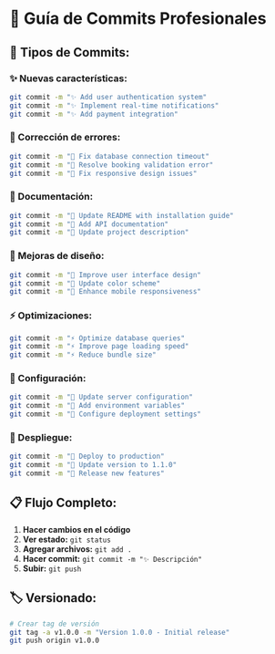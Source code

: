 # 📝 Guía de Commits Profesionales

## 🎯 Tipos de Commits:

### ✨ Nuevas características:
```bash
git commit -m "✨ Add user authentication system"
git commit -m "✨ Implement real-time notifications"
git commit -m "✨ Add payment integration"
```

### 🐛 Corrección de errores:
```bash
git commit -m "🐛 Fix database connection timeout"
git commit -m "🐛 Resolve booking validation error"
git commit -m "🐛 Fix responsive design issues"
```

### 📝 Documentación:
```bash
git commit -m "📝 Update README with installation guide"
git commit -m "📝 Add API documentation"
git commit -m "📝 Update project description"
```

### 🎨 Mejoras de diseño:
```bash
git commit -m "🎨 Improve user interface design"
git commit -m "🎨 Update color scheme"
git commit -m "🎨 Enhance mobile responsiveness"
```

### ⚡ Optimizaciones:
```bash
git commit -m "⚡ Optimize database queries"
git commit -m "⚡ Improve page loading speed"
git commit -m "⚡ Reduce bundle size"
```

### 🔧 Configuración:
```bash
git commit -m "🔧 Update server configuration"
git commit -m "🔧 Add environment variables"
git commit -m "🔧 Configure deployment settings"
```

### 🚀 Despliegue:
```bash
git commit -m "🚀 Deploy to production"
git commit -m "🚀 Update version to 1.1.0"
git commit -m "🚀 Release new features"
```

## 📋 Flujo Completo:

1. **Hacer cambios en el código**
2. **Ver estado:** `git status`
3. **Agregar archivos:** `git add .`
4. **Hacer commit:** `git commit -m "✨ Descripción"`
5. **Subir:** `git push`

## 🏷️ Versionado:

```bash
# Crear tag de versión
git tag -a v1.0.0 -m "Version 1.0.0 - Initial release"
git push origin v1.0.0
```